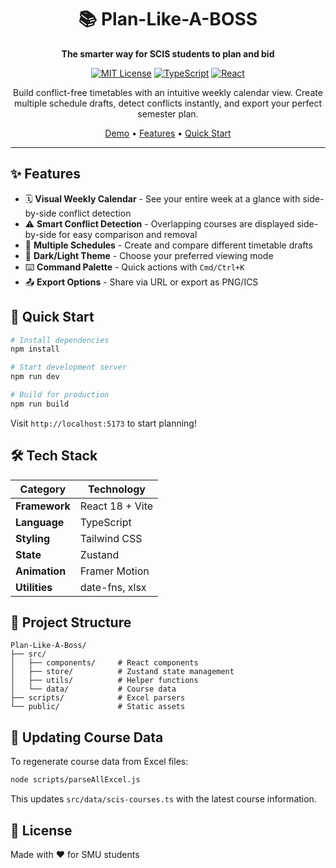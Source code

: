 <div align="center">

# 📚 Plan-Like-A-BOSS

**The smarter way for SCIS students to plan and bid**

[![MIT License](https://img.shields.io/badge/License-MIT-blue.svg)](LICENSE)
[![TypeScript](https://img.shields.io/badge/TypeScript-5.2-blue)](https://www.typescriptlang.org/)
[![React](https://img.shields.io/badge/React-18-61dafb)](https://reactjs.org/)

Build conflict-free timetables with an intuitive weekly calendar view. Create multiple schedule drafts, detect conflicts instantly, and export your perfect semester plan.

[Demo](#) • [Features](#features) • [Quick Start](#quick-start)

</div>

---

## ✨ Features

- 🗓️ **Visual Weekly Calendar** - See your entire week at a glance with side-by-side conflict detection
- ⚠️ **Smart Conflict Detection** - Overlapping courses are displayed side-by-side for easy comparison and removal
- 📝 **Multiple Schedules** - Create and compare different timetable drafts
- 🎨 **Dark/Light Theme** - Choose your preferred viewing mode
- ⌨️ **Command Palette** - Quick actions with `Cmd/Ctrl+K`
- 📤 **Export Options** - Share via URL or export as PNG/ICS

## 🚀 Quick Start

```bash
# Install dependencies
npm install

# Start development server
npm run dev

# Build for production
npm run build
```

Visit `http://localhost:5173` to start planning!

## 🛠️ Tech Stack

| Category | Technology |
|----------|------------|
| **Framework** | React 18 + Vite |
| **Language** | TypeScript |
| **Styling** | Tailwind CSS |
| **State** | Zustand |
| **Animation** | Framer Motion |
| **Utilities** | date-fns, xlsx |

## 📁 Project Structure

```
Plan-Like-A-Boss/
├── src/
│   ├── components/     # React components
│   ├── store/          # Zustand state management
│   ├── utils/          # Helper functions
│   └── data/           # Course data
├── scripts/            # Excel parsers
└── public/             # Static assets
```

## 🔄 Updating Course Data

To regenerate course data from Excel files:

```bash
node scripts/parseAllExcel.js
```

This updates `src/data/scis-courses.ts` with the latest course information.

## 📄 License

Made with ❤️ for SMU students
